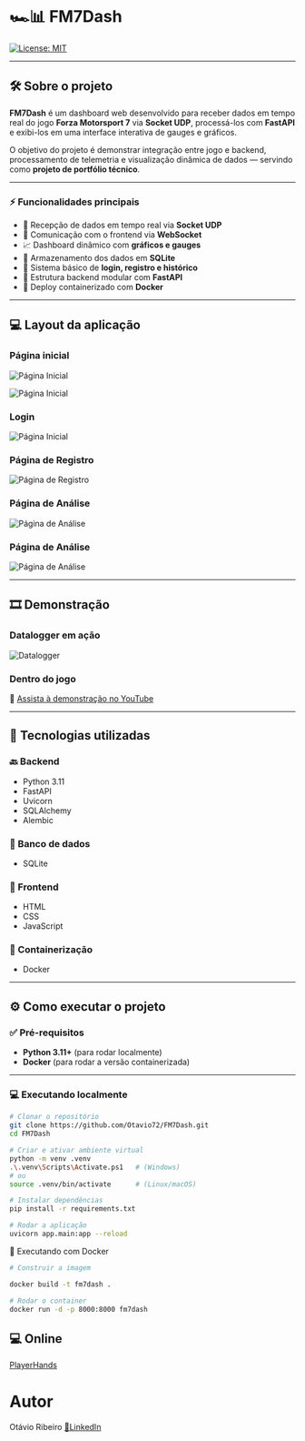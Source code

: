 # 🏎️📊 FM7Dash

[![License: MIT](https://img.shields.io/badge/License-MIT-green.svg)](https://github.com/Otavio72/Forza-Dash/blob/main/LICENSE)

---

## 🛠️ Sobre o projeto

**FM7Dash** é um dashboard web desenvolvido para receber dados em tempo real do jogo **Forza Motorsport 7** via **Socket UDP**, processá-los com **FastAPI** e exibi-los em uma interface interativa de gauges e gráficos.

O objetivo do projeto é demonstrar integração entre jogo e backend, processamento de telemetria e visualização dinâmica de dados — servindo como **projeto de portfólio técnico**.

---

### ⚡ Funcionalidades principais

- 📡 Recepção de dados em tempo real via **Socket UDP**
- 🔄 Comunicação com o frontend via **WebSocket**
- 📈 Dashboard dinâmico com **gráficos e gauges**
- 💾 Armazenamento dos dados em **SQLite**
- 🔐 Sistema básico de **login, registro e histórico**
- 🧠 Estrutura backend modular com **FastAPI**
- 🐳 Deploy containerizado com **Docker**

---

## 💻 Layout da aplicação

### Página inicial
![Página Inicial](assets/1.png)

![Página Inicial](assets/2.png)

### Login
![Página Inicial](assets/3.png)

### Página de Registro
![Página de Registro](assets/4.png)

### Página de Análise
![Página de Análise](assets/5.png)

### Página de Análise
![Página de Análise](assets/6.png)

---

## 🎞️ Demonstração

### Datalogger em ação
![Datalogger](assets/gif3.gif)

### Dentro do jogo
🎥 [Assista à demonstração no YouTube](https://www.youtube.com/watch?v=mdHSS1vnZvM)

---

## 🚀 Tecnologias utilizadas

### 🔙 Backend
- Python 3.11
- FastAPI
- Uvicorn
- SQLAlchemy
- Alembic

### 💾 Banco de dados
- SQLite

### 🎨 Frontend
- HTML
- CSS
- JavaScript

### 🐳 Containerização
- Docker

---

## ⚙️ Como executar o projeto

### ✅ Pré-requisitos
- **Python 3.11+** (para rodar localmente)
- **Docker** (para rodar a versão containerizada)

---

### 💻 Executando localmente

```bash
# Clonar o repositório
git clone https://github.com/Otavio72/FM7Dash.git
cd FM7Dash

# Criar e ativar ambiente virtual
python -m venv .venv
.\.venv\Scripts\Activate.ps1   # (Windows)
# ou
source .venv/bin/activate      # (Linux/macOS)

# Instalar dependências
pip install -r requirements.txt

# Rodar a aplicação
uvicorn app.main:app --reload
```

🐳 Executando com Docker

```bash
# Construir a imagem

docker build -t fm7dash .

# Rodar o container
docker run -d -p 8000:8000 fm7dash
```

## 💻 Online
[PlayerHands](https://playerhandsdemo.onrender.com)

# Autor
Otávio Ribeiro
[🔗LinkedIn](https://www.linkedin.com/in/otavio-ribeiro-57a359197)



